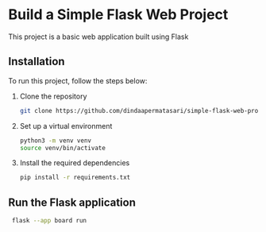 # Build a Simple Flask Web Project
This project is a basic web application built using Flask

## Installation
To run this project, follow the steps below:

1. Clone the repository

   ```bash
   git clone https://github.com/dindaapermatasari/simple-flask-web-project.git
   
2. Set up a virtual environment 

   ```bash
   python3 -m venv venv
   source venv/bin/activate

3. Install the required dependencies

   ```bash
   pip install -r requirements.txt

## Run the Flask application
  ```bash
   flask --app board run
